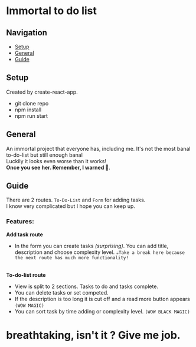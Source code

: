 # Immortal to do list

## Navigation
* [Setup](#setup)
* [General](#general)
* [Guide](#guide)

## Setup

Created by create-react-app.

* git clone repo
* npm install
* npm run start



## General

An immortal project that everyone has, including me.
It's not the most banal to-do-list but still enough banal<br>
Luckily it looks even worse than it works!<br>
<strong>Once you see her. Remember, I warned 💩</strong>.


## Guide

There are 2 routes. `To-Do-List` and `Form` for adding tasks. <br>
I know very complicated but I hope you can keep up.

### Features: 

<strong>Add task route</strong>
* In the form you can create tasks *(surprising)*. You can add title, description and choose complexity level.
`☕️Take a break here because the next route has much more functionality!`
<br>
<strong>To-do-list route</strong><br>

* View is split to 2 sections. Tasks to do and tasks complete.
* You can delete tasks or set competed. 
* If the description is too long it is cut off and a read more button appears `(WOW MAGIC)`
* You can sort task by time adding or complexity level. `(WOW BLACK MAGIC)`


# breathtaking, isn't it ? Give me job. 

